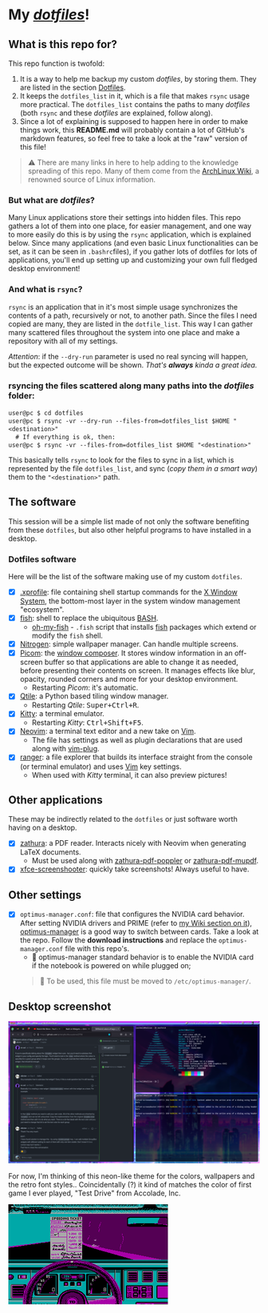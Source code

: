 # My *[dotfiles](https://wiki.archlinux.org/title/Dotfiles)*!

## What is this repo for?
This repo function is twofold:

1) It is a way to help me backup my custom *dotfiles*, by storing them. They are listed in the section [Dotfiles](#dotfiles).
2) It keeps the `dotfiles_list` in it, which is a file that makes `rsync` usage more practical. The `dotfiles_list` contains the paths to many *dotfiles* (both `rsync` and these *dotfiles* are explained, follow along).
3) Since a lot of explaining is supposed to happen here in order to make things work, this **README.md** will probably contain a lot of GitHub's markdown features, so feel free to take a look at the "raw" version of this file!

> ⚠️ There are many links in here to help adding to the knowledge spreading of this repo. Many of them come from the [ArchLinux Wiki](https://wiki.archlinux.org/), a renowned source of Linux information.

### But what are *dotfiles*?
Many Linux applications store their settings into hidden files. This repo gathers a lot of them into one place, for easier management, and one way to more easily do this is by using the `rsync` application, which is explained below. Since many applications (and even basic Linux functionalities can be set, as it can be seen in `.bashrc`files), if you gather lots of dotfiles for lots of applications, you'll end up setting up and customizing your own full fledged desktop environment!

### And what is `rsync`?
`rsync` is an application that in it's most simple usage synchronizes the contents of a path, recursively or not, to another path. Since the files I need copied are many, they are listed in the `dotfile_list`. This way I can gather many scattered files throughout the system into one place and make a repository with all of my settings.

*Attention*: if the `--dry-run` parameter is used no real syncing will happen, but the expected outcome will be shown. *That's **always** kinda a great idea.*
  
### rsyncing the files scattered along many paths into the *dotfiles* folder:
  
```console
user@pc $ cd dotfiles
user@pc $ rsync -vr --dry-run --files-from=dotfiles_list $HOME "<destination>"
  # If everything is ok, then:
user@pc $ rsync -vr --files-from=dotfiles_list $HOME "<destination>"
```
This basically tells `rsync` to look for the files to sync in a list, which is represented by the file `dotfiles_list`, and sync (*copy them in a smart way*) them to the `"<destination>"` path.

## The software

This session will be a simple list made of not only the software benefiting from these `dotfiles`, but also other helpful programs to have installed in a desktop.

### Dotfiles software

Here will be the list of the software making use of my custom `dotfiles`.

- [x] [.xprofile](https://wiki.archlinux.org/title/xprofile): file containing shell startup commands for the [X Window System](http://www.opengroup.org/tech/desktop/x-window-system/), the bottom-most layer in the system window management "ecosystem".
- [x] [fish](https://fishshell.com/): shell to replace the ubiquitous [BASH](https://tiswww.case.edu/php/chet/bash/bashtop.html).
  - [oh-my-fish](https://github.com/oh-my-fish/oh-my-fish) - `.fish` script that installs [fish](https://fishshell.com/) packages which extend or modify the `fish` shell.
- [x] [Nitrogen](https://wiki.archlinux.org/title/nitrogen): simple wallpaper manager. Can handle multiple screens.
- [x] [Picom](https://wiki.archlinux.org/title/Picom): the [window composer](https://wiki.archlinux.org/title/Xorg#Composite). It stores window information in an off-screen buffer so that applications are able to change it as needed, before presenting their contents on screen. It manages effects like blur, opacity, rounded corners and more for your desktop environment.
  - Restarting *Picom*: it's automatic.
- [x] [Qtile](https://wiki.archlinux.org/title/Qtile): a Python based tiling window manager.
  - Restarting *Qtile*: <kbd>Super+Ctrl+R</kbd>.
- [x] [Kitty](https://wiki.archlinux.org/title/Kitty): a terminal emulator.
  - Restarting *Kitty*: <kbd>Ctrl+Shift+F5</kbd>.
- [x] [Neovim](https://github.com/neovim/neovim): a terminal text editor and a new take on [Vim](https://github.com/vim/vim).
  - The file has settings as well as plugin declarations that are used along with [vim-plug](https://github.com/junegunn/vim-plug).
- [x] [ranger](https://github.com/ranger/ranger): a file explorer that builds its interface straight from the console (or terminal emulator) and uses [Vim](https://github.com/vim/vim) key settings.
  - When used with *Kitty* terminal, it can also preview pictures!

## Other applications

These may be indirectly related to the `dotfiles` or just software worth having on a desktop.

- [x] [zathura](https://pwmt.org/projects/zathura/): a PDF reader. Interacts nicely with Neovim when generating LaTeX documents.
  - Must be used along with [zathura-pdf-poppler](https://archlinux.org/packages/community/x86_64/zathura-pdf-poppler/) or [zathura-pdf-mupdf](https://archlinux.org/packages/community/x86_64/zathura-pdf-mupdf/).
- [x] [xfce-screenshooter](https://archlinux.org/packages/extra/x86_64/xfce4-screenshooter/): quickly take screenshots! Always useful to have.

## Other settings

- [x] `optimus-manager.conf`: file that configures the NVIDIA card behavior. After setting NVIDIA drivers and PRIME (refer to [my Wiki section on it](https://github.com/azihell/archfriend/wiki/Video-cards#nvidia-and-intel-graphics)), [optimus-manager](https://github.com/Askannz/optimus-manager) is a good way to switch between cards. Take a look at the repo. Follow the **download instructions** and replace the `optimus-manager.conf` file with this repo's.
  - 📌 optimus-manager standard behavior is to enable the NVIDIA card if the notebook is powered on while plugged on;
  > 🚜 To be used, this file must be moved to `/etc/optimus-manager/`.

## Desktop screenshot

![screensample](myscreen.png "Here's a sample of the environment. Still lots of thing to add!")

For now, I'm thinking of this neon-like theme for the colors, wallpapers and the retro font styles.. Coincidentally (?) it kind of matches the color of first game I ever played, "Test Drive" from Accolade, Inc.

![testdrive](testdrive1987.png "Now THAT'S ancient!")
